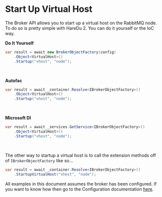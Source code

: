 # Start Up Virtual Host

The Broker API allows you to start up a virtual host on the RabbitMQ node. To do so is pretty simple with HareDu 2. You can do it yourself or the IoC way.

**Do It Yourself**

```c#
var result = await new BrokerObjectFactory(config)
    .Object<VirtualHost>()
    .Startup("vhost", "node");
```
<br>

**Autofac**

```c#
var result = await _container.Resolve<IBrokerObjectFactory>()
    .Object<VirtualHost>()
    .Startup("vhost", "node");
```
<br>

**Microsoft DI**

```c#
var result = await _services.GetService<IBrokerObjectFactory>()
    .Object<VirtualHost>()
    .Startup("vhost", "node");
```
<br>

The other way to startup a virtual host is to call the extension methods off of ```IBrokerObjectFactory``` like so...

```c#
var result = await _container.Resolve<IBrokerObjectFactory>()
    .StartupVirtualHost("vhost", "node");
```

All examples in this document assumes the broker has been configured. If you want to know how then go to the Configuration documentation [here](https://github.com/ahives/HareDu3/blob/master/docs/configuration.md).

